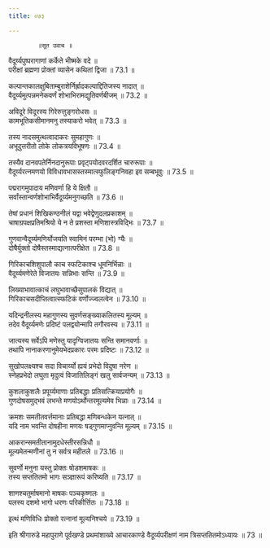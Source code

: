 ```yaml
---
title: ०७३

---
```

            ॥सूत उवाच ॥  
वैदूर्य्यपुष्परागाणां कर्केते भीष्मके वदे ॥  
परीक्षां ब्रह्मणा प्रोक्तां व्यासेन कथितां द्विजा ॥ 73.1 ॥  
  
कल्पान्तकालक्षुबिताम्बुराशेर्निर्ह्रादकल्पाद्दितिजस्य नादात् ॥  
वैदूर्य्यमुत्पन्नमनेकवर्णं शोभाभिरामद्युतिवर्णबीजम् ॥ 73.2 ॥  
  
अविदूरे विदूरस्य गिरेरुत्तुङ्गरोधसः ॥  
कामभूतिकसीमानमनु तस्याकरो भवेत् ॥ 73.3 ॥  
  
तस्य नादसमुत्थत्वादाकरः सुमहागुणः ॥  
अभूदुत्तरीतो लोके लोकत्रयविभूषणः ॥ 73.4 ॥  
  
तस्यैव दानवपतेर्निनदानुरूपाः प्रवृट्पयोदवरदर्शित चारुरूपाः ॥  
वैदूर्य्यरत्नमणयो विविधावभासस्तस्मात्स्फुलिङ्गनिवहा इव सम्बभूवुः ॥ 73.5 ॥  
  
पद्मरागमुपादाय मणिवर्णा हि ये क्षितौ ॥  
सर्वांस्तान्वर्णशोभाभिर्वैदूर्य्यमनुगच्छति ॥ 73.6 ॥  
  
तेषां प्रधानं शिखिकण्ठनीलं यद्वा भवेद्वेणुदलप्रकाशम् ॥  
चाषाग्रपक्षप्रतिमश्रियो ये न ते प्रशस्ता मणिशास्त्रविद्भिः ॥ 73.7 ॥  
  
गुणवान्वैदूर्य्यमणिर्योजयति स्वामिनं परम्भा (भो) ग्यैः ॥  
दोषैर्युक्तो दोषैस्तस्माद्यत्नात्परीक्षेत ॥ 73.8 ॥  
  
गिरिकाचशिशुपालौ काच स्फटिकाश्च धूमनिर्भिन्नाः ॥  
वैदूर्य्यमणेरेते विजातयः सन्निभाः सन्ति ॥ 73.9 ॥  
  
लिख्याभावात्काचं लघुभावाच्छैसुपालकं विद्यात् ॥  
गिरिकाचसदीप्तित्वात्स्फटिकं वर्णोज्ज्वलत्वेन ॥ 73.10 ॥  
  
यदिन्द्रनीलस्य महागुणस्य सुवर्णसङ्ख्याकलितस्य मूल्यम् ॥  
तदेव वैदूर्य्यमणेः प्रदिष्टं पलद्वयोन्मापि तगौरवस्य ॥ 73.11 ॥  
  
जात्यस्य सर्वेऽपि मणेस्तु यादृग्विजातयः सन्ति समानवर्णाः ॥  
तथापि नानाकरणानुमेयभेदप्रकारः परमः प्रदिष्टः ॥ 73.12 ॥  
  
सुखोपलक्ष्यश्च सदा विचार्य्यो ह्ययं प्रभेदो विदुषा नरेण ॥  
स्नेहप्रभेदो लघुता मृदुत्वं विजातिलिङ्गं खलु सार्वजन्यम् ॥ 73.13 ॥  
  
कुशलाकुशलैः प्रपूर्य्यमाणाः प्रतिबद्धाः प्रतिसत्क्रियाप्रयोगैः ॥  
गुणदोषसमुद्भवं लभन्ते मणयोऽर्थोन्तरमूल्यमेव भिन्नाः ॥ 73.14 ॥  
  
क्रमशः समतीतवर्त्तमानाः प्रतिबद्धा मणिबन्धकेन यत्नात् ॥  
यदि नाम भवन्ति दोषहीना मणयः षड्गुणमाप्नुवन्ति मूल्यम् ॥ 73.15 ॥  
  
आकरान्समतीतानामुदधेस्तीरसन्निधौ ॥  
मूल्यमेतन्मणीनां तु न सर्वत्र महीतले ॥ 73.16 ॥  
  
सुवर्णो मनुना यस्तु प्रोक्तः षोडशमाषकः ॥  
तस्य सप्ततितमो भागः सञ्ज्ञारूपं करिष्यति ॥ 73.17 ॥  
  
शाणश्चतुर्माषमानो माषकः पञ्चकृष्णलः ॥  
पलस्य दशमो भागो धरणः परिकीर्त्तितः ॥ 73.18 ॥  
  
इत्थं मणिविधिः प्रोक्तो रत्नानां मूल्यनिश्चये ॥ 73.19 ॥  
  
इति श्रीगारुडे महापुराणे पूर्वखण्डे प्रथमांशाख्ये आचारकाण्डे वैदूर्य्यपरीक्षणं नाम त्रिसप्ततितमोऽध्यायः ॥ 73 ॥